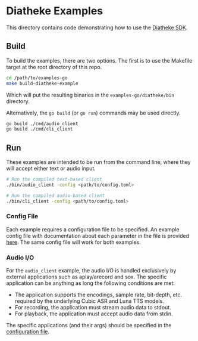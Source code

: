 # Diatheke Examples
This directory contains code demonstrating how to use the [Diatheke SDK](https://sdk-diatheke.cobaltspeech.com).


## Build
To build the examples, there are two options. The first is to use the Makefile target at the root directory of this repo.

```bash
cd /path/to/examples-go
make build-diatheke-example
```

Which will put the resulting binaries in the `examples-go/diatheke/bin` directory.

Alternatively, the `go build` (or `go run`) commands may be used directly.

```bash
go build ./cmd/audio_client
go build ./cmd/cli_client
```

## Run
These examples are intended to be run from the command line, where they will accept either text or audio input.

```bash
# Run the compiled text-based client
./bin/audio_client -config <path/to/config.toml>

# Run the compiled audio-based client
./bin/cli_client -config <path/to/config.toml>
```

### Config File
Each example requires a configuration file to be specified. An example config file with documentation about each parameter in the file is provided [here](./config.sample.toml). The same config file will work for both examples.

### Audio I/O
For the `audio_client` example, the audio I/O is handled exclusively by external applications such as aplay/arecord and sox. The specific application can be anything as long the following conditions are met:

* The application supports the encodings, sample rate, bit-depth, etc. required by the underlying Cubic ASR and Luna TTS models.
* For recording, the application must stream audio data to stdout.
* For playback, the application must accept audio data from stdin.

The specific applications (and their args) should be specified in the [configuration file](./config.sample.toml).
